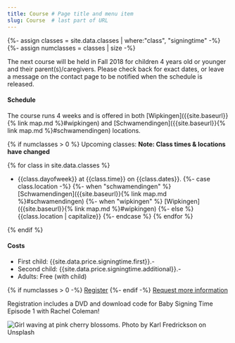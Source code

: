 ```yaml
---
title: Course # Page title and menu item
slug: Course  # last part of URL
---
```

{%- assign classes = site.data.classes | where:"class", "signingtime" -%}
{%- assign numclasses = classes | size -%}
<div class="row">
    <div class="col-lg-8 col-md-6" markdown="1">
The next course will be held in Fall 2018 for children 4 years old or younger and their parent(s)/caregivers.
Please check back for exact dates, or leave a message on the contact page to be notified when the schedule is released.

#### Schedule
The course runs 4 weeks and is offered in both [Wipkingen]({{site.baseurl}}{% link map.md %}#wipkingen) and [Schwamendingen]({{site.baseurl}}{% link map.md %}#schwamendingen) locations.

{% if numclasses > 0 %}
Upcoming classes: **Note: Class times & locations have changed**

{% for class in site.data.classes %}
- {{class.dayofweek}} at {{class.time}} on {{class.dates}}.
{%- case class.location -%}
    {%- when "schwamendingen" %} [Schwamendingen]({{site.baseurl}}{% link map.md %}#schwamendingen)
    {%- when "wipkingen" %} [Wipkingen]({{site.baseurl}}{% link map.md %}#wipkingen)
    {%- else %} {{class.location | capitalize}}
{%- endcase %}
{% endfor %}

{% endif %}
#### Costs
- First child: {{site.data.price.signingtime.first}}.-
- Second child: {{site.data.price.signingtime.additional}}.-
- Adults: Free (with child)

{% if numclasses > 0 -%}
<a href="{{site.baseurl}}{% link signingtime/register.html %}" class="btn btn-primary mr-2" role="button">Register</a>
{%- endif -%}
<a href="{{site.baseurl}}{% link contact.html %}" role="button" class="btn btn-primary">Request more information</a>

Registration includes a DVD and download code for Baby Signing Time Episode 1 with Rachel Coleman!

</div>
<div class="col-lg-4 col-md-6">
    <!-- 
    Karl Fredrickson (https://unsplash.com/photos/GEJxI_QRPwM?utm_source=unsplash&utm_medium=referral&utm_content=creditCopyText)
    Unsplash (https://unsplash.com/collections/204878/hannahrayna-agaist-the-world?utm_source=unsplash&utm_medium=referral&utm_content=creditCopyText)
    -->
    <img alt="Girl waving at pink cherry blossoms. Photo by Karl Fredrickson on Unsplash" src="{{site.baseurl}}{% link images/karl-fredrickson-74973-unsplash_600x900.jpg %}" class="img-fluid" />
</div>
</div>
